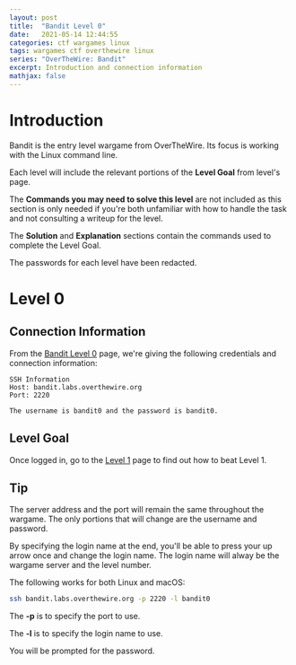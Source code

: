 ```yaml
---
layout: post
title:  "Bandit Level 0"
date:   2021-05-14 12:44:55
categories: ctf wargames linux
tags: wargames ctf overthewire linux
series: "OverTheWire: Bandit"
excerpt: Introduction and connection information
mathjax: false
---
```


# Introduction
Bandit is the entry level wargame from OverTheWire. Its focus is working with the Linux command line.

Each level will include the relevant portions of the **Level Goal** from level's page. 

The **Commands you may need to solve this level** are not included as this section is only needed if you're both unfamiliar with how to handle the task and not consulting a writeup for the level.

The **Solution** and **Explanation** sections contain the commands used to complete the Level Goal. 

The passwords for each level have been redacted.

# Level 0

## Connection Information
From the [Bandit Level 0](https://overthewire.org/wargames/bandit/bandit0.html) page, we're giving the following credentials and connection information:

~~~~
SSH Information
Host: bandit.labs.overthewire.org
Port: 2220

The username is bandit0 and the password is bandit0. 
~~~~

## Level Goal
Once logged in, go to the [Level 1](https://overthewire.org/wargames/bandit/bandit1.html) page to find out how to beat Level 1.


## Tip
The server address and the port will remain the same throughout the wargame. The only portions that will change are the username and password. 

By specifying the login name at the end, you'll be able to press your up arrow once and change the login name. The login name will alway be the wargame server and the level number.

The following works for both Linux and macOS:
```bash
ssh bandit.labs.overthewire.org -p 2220 -l bandit0
```

The **-p** is to specify the port to use.

The **-l** is to specify the login name to use.

You will be prompted for the password.
